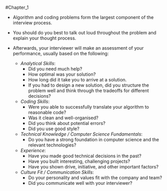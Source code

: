 #Chapter_1
- Algorithm and coding problems form the largest component of the interview process.
- You should do you best to talk out loud throughout the problem and explain your thought process.

- Afterwards, your interviewer will make an assessment of your performance, usually based on the following:
	- *Analytical Skills*:
		- Did you need much help?
		- How optimal was your solution?
		- How long did it take you to arrive at a solution.
		- If you had to design a new solution, did you structure the problem well and think through the tradeoffs for different decisions?
	- *Coding Skills*:
		- Were you able to successfully translate your algorithm to reasonable code?
		- Was it clean and well-organised?
		- Did you think about potential errors?
		- Did you use good style?
	- *Technical Knowledge / Computer Science Fundamentals*:
		- Do you have a strong foundation in computer science and the relevant technologies?
	- *Experience*:
		- Have you made good technical decisions in the past?
		- Have you built interesting, challenging projects?
		- Have you shown drive, initiative, and other important factors?
	- *Culture Fit / Communication Skills*:
		- Do your personality and values fit with the company and team?
		- Did you communicate well with your interviewer?